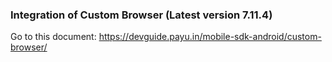 
### Integration of Custom Browser (Latest version 7.11.4)

Go to this document:
https://devguide.payu.in/mobile-sdk-android/custom-browser/
